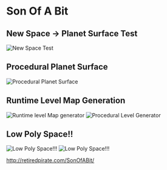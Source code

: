 Son Of A Bit
============

## New Space -> Planet Surface Test
![New Space Test](http://giant.gfycat.com/SnoopyFamousLark.gif)

## Procedural Planet Surface
![Procedural Planet Surface](http://giant.gfycat.com/UnrulyGroundedFantail.gif)

## Runtime Level Map Generation
![Runtime level Map generator](http://i.imgur.com/i7tCih1.png)
![Procedural Level Generator](http://i.stack.imgur.com/kjJEE.png)

## Low Poly Space!!
![Low Poly Space!!!](http://fat.gfycat.com/MeatyImpoliteKissingbug.gif)
![Low Poly Space!!!](http://giant.gfycat.com/FragrantMiserableDowitcher.gif)

http://retiredpirate.com/SonOfABit/
